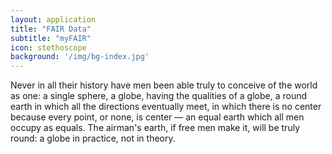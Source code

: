 ```yaml
---
layout: application
title: "FAIR Data"
subtitle: "myFAIR"
icon: stethoscope
background: '/img/bg-index.jpg'
---
```


  <p>Never in all their history have men been able truly to conceive of the world as one: a single sphere, a globe, having the qualities of a globe, a round earth in which all the directions eventually meet, in which there is no center because every point, or none, is center — an equal earth which all men occupy as equals. The airman's earth, if free men make it, will be truly round: a globe in practice, not in theory.</p>  